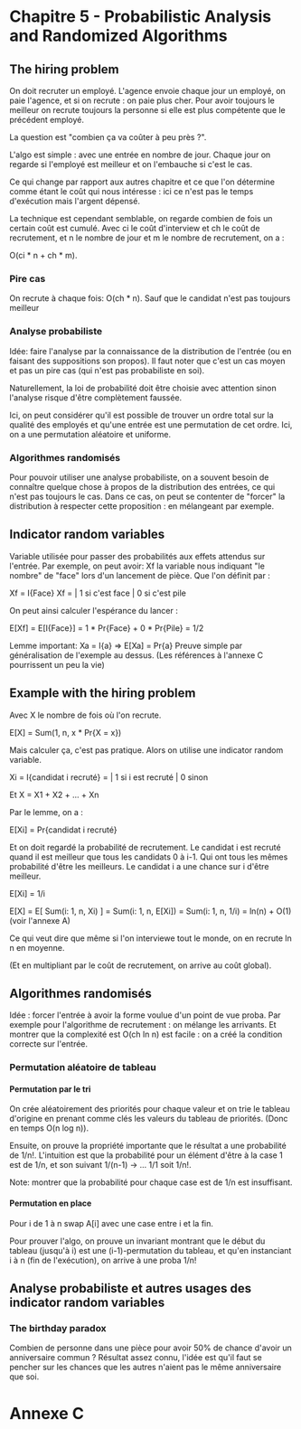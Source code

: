 
# Chapitre 5 - Probabilistic Analysis and Randomized Algorithms

## The hiring problem

On doit recruter un employé. L'agence envoie chaque jour un employé, on paie
l'agence, et si on recrute : on paie plus cher. Pour avoir toujours le meilleur
on recrute toujours la personne si elle est plus compétente que le précédent
employé.

La question est "combien ça va coûter à peu près ?".

L'algo est simple : avec une entrée en nombre de jour. Chaque jour on regarde
si l'employé est meilleur et on l'embauche si c'est le cas.

Ce qui change par rapport aux autres chapitre et ce que l'on détermine comme
étant le coût qui nous intéresse : ici ce n'est pas le temps d'exécution mais
l'argent dépensé.

La technique est cependant semblable, on regarde combien de fois un certain
coût est cumulé. Avec ci le coût d'interview et ch le coût de recrutement, et n
le nombre de jour et m le nombre de recrutement, on a :

O(ci * n + ch * m).

### Pire cas

On recrute à chaque fois: O(ch * n).
Sauf que le candidat n'est pas toujours meilleur

### Analyse probabiliste

Idée: faire l'analyse par la connaissance de la distribution de l'entrée (ou en
faisant des suppositions son propos). Il faut noter que c'est un cas moyen et
pas un pire cas (qui n'est pas probabiliste en soi).

Naturellement, la loi de probabilité doit être choisie avec attention sinon
l'analyse risque d'être complètement faussée.

Ici, on peut considérer qu'il est possible de trouver un ordre total sur la
qualité des employés et qu'une entrée est une permutation de cet ordre. Ici,
on a une permutation aléatoire et uniforme.

### Algorithmes randomisés

Pour pouvoir utiliser une analyse probabiliste, on a souvent besoin de connaître
quelque chose à propos de la distribution des entrées, ce qui n'est pas toujours
le cas. Dans ce cas, on peut se contenter de "forcer" la distribution à
respecter cette proposition : en mélangeant par exemple.

## Indicator random variables

Variable utilisée pour passer des probabilités aux effets attendus sur l'entrée.
Par exemple, on peut avoir:
Xf la variable nous indiquant "le nombre" de "face" lors d'un lancement de
pièce. Que l'on définit par :

Xf = I{Face}
Xf = | 1 si c'est face
     | 0 si c'est pile

On peut ainsi calculer l'espérance du lancer :

E[Xf] = E[I{Face}]
      = 1 * Pr{Face} + 0 * Pr{Pile}
      = 1/2

Lemme important: Xa = I{a} => E[Xa] = Pr{a}
Preuve simple par généralisation de l'exemple au dessus.
(Les références à l'annexe C pourrissent un peu la vie)

## Example with the hiring problem

Avec X le nombre de fois où l'on recrute.

E[X] = Sum(1, n, x * Pr{X = x})

Mais calculer ça, c'est pas pratique. Alors on utilise une indicator random
variable.

Xi = I{candidat i recruté}
   = | 1 si i est recruté
     | 0 sinon

Et X = X1 + X2 + ... + Xn

Par le lemme, on a :

E[Xi] = Pr{candidat i recruté}

Et on doit regardé la probabilité de recrutement. Le candidat i est recruté
quand il est meilleur que tous les candidats 0 à i-1. Qui ont tous les mêmes
probabilité d'être les meilleurs. Le candidat i a une chance sur i d'être
meilleur.

E[Xi] = 1/i

E[X] = E[ Sum(i: 1, n, Xi) ]
     = Sum(i: 1, n, E[Xi])
     = Sum(i: 1, n, 1/i)
     = ln(n) + O(1) (voir l'annexe A)

Ce qui veut dire que même si l'on interviewe tout le monde, on en recrute
ln n en moyenne.

(Et en multipliant par le coût de recrutement, on arrive au coût global).

## Algorithmes randomisés

Idée : forcer l'entrée à avoir la forme voulue d'un point de vue proba.
Par exemple pour l'algorithme de recrutement : on mélange les arrivants.
Et montrer que la complexité est O(ch ln n) est facile : on a créé la
condition correcte sur l'entrée.

### Permutation aléatoire de tableau

#### Permutation par le tri

On crée aléatoirement des priorités pour chaque valeur et on trie le tableau
d'origine en prenant comme clés les valeurs du tableau de priorités.
(Donc en temps O(n log n)).

Ensuite, on prouve la propriété importante que le résultat a une probabilité
de 1/n!. L'intuition est que la probabilité pour un élément d'être à la case
1 est de 1/n, et son suivant 1/(n-1) -> ... 1/1 soit 1/n!.

Note: montrer que la probabilité pour chaque case est de 1/n est insuffisant.

#### Permutation en place

Pour i de 1 à n swap A[i] avec une case entre i et la fin.

Pour prouver l'algo, on prouve un invariant montrant que le début du tableau
(jusqu'à i) est une (i-1)-permutation du tableau, et qu'en instanciant i à n
(fin de l'exécution), on arrive à une proba 1/n!

## Analyse probabiliste et autres usages des indicator random variables

### The birthday paradox

Combien de personne dans une pièce pour avoir 50% de chance d'avoir un
anniversaire commun ?
Résultat assez connu, l'idée est qu'il faut se pencher sur les chances que les
autres n'aient pas le même anniversaire que soi.

# Annexe C
